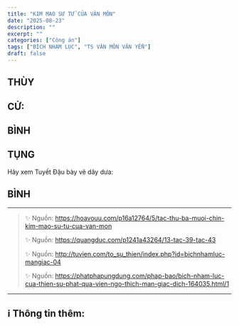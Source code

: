 ```yaml
---
title: "KIM MAO SƯ TỬ CỦA VÂN MÔN"
date: "2025-08-23"
description: ""
excerpt: ""
categories: ["Công án"]
tags: ["BÍCH NHAM LỤC", "TS VÂN MÔN VĂN YỂN"]
draft: false
---
```


## THÙY

> 

## CỬ:

> 

## BÌNH



## TỤNG

Hãy xem Tuyết Đậu bày vẽ dây dưa:

> 

## BÌNH



***

> ✨ Nguồn: https://hoavouu.com/p16a12764/5/tac-thu-ba-muoi-chin-kim-mao-su-tu-cua-van-mon
>
> ✨ Nguồn: https://quangduc.com/p1241a43264/13-tac-39-tac-43
>
> ✨ Nguồn: http://tuvien.com/to_su_thien/index.php?id=bichnhamluc-mangiac-04
>
> ✨ Nguồn: https://phatphapungdung.com/phap-bao/bich-nham-luc-cua-thien-su-phat-qua-vien-ngo-thich-man-giac-dich-164035.html/1

***

## ℹ️ Thông tin thêm:

[^1]: ⭐️  <a href="https://blog.phapthihoi.org/gt-member/ts-van-mon-van-yen/" target="_blank">TS VÂN MÔN VĂN YỂN</a>


